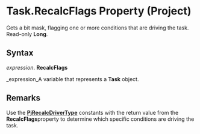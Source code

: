 
# Task.RecalcFlags Property (Project)

Gets a bit mask, flagging one or more conditions that are driving the task. Read-only  **Long**.


## Syntax

 _expression_. **RecalcFlags**

 _expression_A variable that represents a  **Task** object.


## Remarks

Use the  **[PjRecalcDriverType](eb201345-75d8-d3bb-2b23-c4d293833980.md)** constants with the return value from the **RecalcFlags**property to determine which specific conditions are driving the task.

